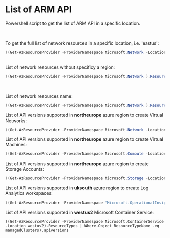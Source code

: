 <properties
pageTitle= 'List of ARM API'
description= "List of ARM API"
documentationcenter: na
services=""
documentationCenter="na"
authors="fabferri"
manager=""
editor=""/>

<tags
   ms.service="configuration-Example-Azure"
   ms.devlang="na"
   ms.topic="article"
   ms.tgt_pltfrm="na"
   ms.workload="na"
   ms.date="08/08/2021"
   ms.author="fabferri" />

# List of ARM API
Powershell script to get the list of ARM API in a specific location.

<br>

To get the full list of network resources in a specific location, i.e. 'eastus':

```powershell
((Get-AzResourceProvider -ProviderNamespace Microsoft.Network -Location 'eastus').ResourceTypes)
```

<br>
List of network resources without specificy a region:

```powershell
((Get-AzResourceProvider -ProviderNamespace Microsoft.Network ).ResourceTypes)

```
<br>

List of network resources name:

```powershell
((Get-AzResourceProvider -ProviderNamespace Microsoft.Network ).ResourceTypes).ResourceTypeName
```

List of API versions supported in **northeurope** azure region to create Virtual Networks:
```powershell
((Get-AzResourceProvider -ProviderNamespace Microsoft.Network -Location northeurope).ResourceTypes | Where-Object ResourceTypeName -eq VirtualNetworks).ApiVersions

```

List of API versions supported in **northeurope** azure region to create Virtual Machines:
```powershell
((Get-AzResourceProvider -ProviderNamespace Microsoft.Compute -Location northeurope).ResourceTypes | Where-Object ResourceTypeName -eq VirtualMachines).ApiVersions
```

List of API versions supported in **northeurope** azure region to create Storage Accounts:
```powershell
((Get-AzResourceProvider -ProviderNamespace Microsoft.Storage -Location northeurope).ResourceTypes | Where-Object ResourceTypeName -eq StorageAccounts).ApiVersions
```

List of API versions supported in **uksouth** azure region to create Log Analytics workspaces:
```powershell
((Get-AzResourceProvider -ProviderNamespace "Microsoft.OperationalInsights" -Location uksouth).ResourceTypes | Where-Object ResourceTypeName -eq workspaces).ApiVersions
```

List of API versions supported in **westus2** Microsoft Container Service:
```
((Get-AzResourceProvider -ProviderNamespace Microsoft.ContainerService -Location westus2).ResourceTypes | Where-Object ResourceTypeName -eq managedClusters).apiversions
```
<!--Image References-->

<!--Link References-->

